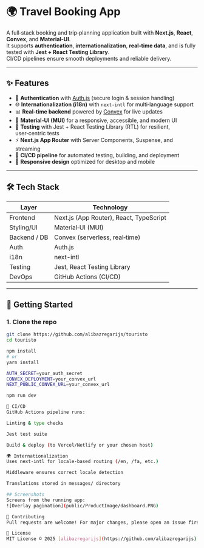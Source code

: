 # 🌍 Travel Booking App

A full‑stack booking and trip‑planning application built with **Next.js**, **React**, **Convex**, and **Material‑UI**.  
It supports **authentication**, **internationalization**, **real‑time data**, and is fully tested with **Jest + React Testing Library**.  
CI/CD pipelines ensure smooth deployments and reliable delivery.

---

## ✨ Features

- 🔐 **Authentication** with [Auth.js](https://authjs.dev/) (secure login & session handling)
- 🌐 **Internationalization (i18n)** with `next-intl` for multi‑language support
- 📊 **Real‑time backend** powered by [Convex](https://convex.dev/) for live updates
- 🎨 **Material‑UI (MUI)** for a responsive, accessible, and modern UI
- 🧪 **Testing** with Jest + React Testing Library (RTL) for resilient, user‑centric tests
- ⚡ **Next.js App Router** with Server Components, Suspense, and streaming
- 🚀 **CI/CD pipeline** for automated testing, building, and deployment
- 📱 **Responsive design** optimized for desktop and mobile

---

## 🛠️ Tech Stack

| Layer        | Technology                              |
| ------------ | --------------------------------------- |
| Frontend     | Next.js (App Router), React, TypeScript |
| Styling/UI   | Material‑UI (MUI)                       |
| Backend / DB | Convex (serverless, real‑time)          |
| Auth         | Auth.js                                 |
| i18n         | next-intl                               |
| Testing      | Jest, React Testing Library             |
| DevOps       | GitHub Actions (CI/CD)                  |

---

## 🚀 Getting Started

### 1. Clone the repo

```bash
git clone https://github.com/alibazregarijs/touristo
cd touristo

npm install
# or
yarn install

AUTH_SECRET=your_auth_secret
CONVEX_DEPLOYMENT=your_convex_url
NEXT_PUBLIC_CONVEX_URL=your_convex_url

npm run dev

🔄 CI/CD
GitHub Actions pipeline runs:

Linting & type checks

Jest test suite

Build & deploy (to Vercel/Netlify or your chosen host)

🌍 Internationalization
Uses next-intl for locale‑based routing (/en, /fa, etc.)

Middleware ensures correct locale detection

Translations stored in messages/ directory

## Screenshots
Screens from the running app:
![Overlay pagination](public/ProductImage/dashboard.PNG)

🙌 Contributing
Pull requests are welcome! For major changes, please open an issue first to discuss what you’d like to change.

📜 License
MIT License © 2025 [alibazregarijs](https://github.com/alibazregarijs)
